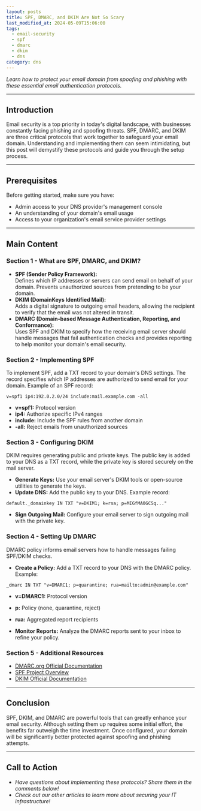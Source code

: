```yaml
---
layout: posts
title: SPF, DMARC, and DKIM Are Not So Scary
last_modified_at: 2024-05-09T15:06:00
tags:
  - email-security
  - spf
  - dmarc
  - dkim
  - dns
category: dns
---
```


_Learn how to protect your email domain from spoofing and phishing with these essential email authentication protocols._

---

## Introduction

Email security is a top priority in today's digital landscape, with businesses constantly facing phishing and spoofing threats. SPF, DMARC, and DKIM are three critical protocols that work together to safeguard your email domain. Understanding and implementing them can seem intimidating, but this post will demystify these protocols and guide you through the setup process.

---

## Prerequisites

Before getting started, make sure you have:

- Admin access to your DNS provider's management console
- An understanding of your domain's email usage
- Access to your organization's email service provider settings

---

## Main Content

### Section 1 - What are SPF, DMARC, and DKIM?

- **SPF (Sender Policy Framework):**  
  Defines which IP addresses or servers can send email on behalf of your domain. Prevents unauthorized sources from pretending to be your domain.
- **DKIM (DomainKeys Identified Mail):**  
  Adds a digital signature to outgoing email headers, allowing the recipient to verify that the email was not altered in transit.
- **DMARC (Domain-based Message Authentication, Reporting, and Conformance):**  
  Uses SPF and DKIM to specify how the receiving email server should handle messages that fail authentication checks and provides reporting to help monitor your domain's email security.

### Section 2 - Implementing SPF

To implement SPF, add a TXT record to your domain's DNS settings. The record specifies which IP addresses are authorized to send email for your domain. Example of an SPF record:

```
v=spf1 ip4:192.0.2.0/24 include:mail.example.com -all
```

- **v=spf1:** Protocol version
- **ip4:** Authorize specific IPv4 ranges
- **include:** Include the SPF rules from another domain
- **-all:** Reject emails from unauthorized sources

### Section 3 - Configuring DKIM

DKIM requires generating public and private keys. The public key is added to your DNS as a TXT record, while the private key is stored securely on the mail server.

- **Generate Keys:** Use your email server's DKIM tools or open-source utilities to generate the keys.
- **Update DNS:** Add the public key to your DNS. Example record:

```
default._domainkey IN TXT "v=DKIM1; k=rsa; p=MIGfMA0GCSq..."
```

- **Sign Outgoing Mail:** Configure your email server to sign outgoing mail with the private key.

### Section 4 - Setting Up DMARC

DMARC policy informs email servers how to handle messages failing SPF/DKIM checks.

- **Create a Policy:** Add a TXT record to your DNS with the DMARC policy. Example:

```
_dmarc IN TXT "v=DMARC1; p=quarantine; rua=mailto:admin@example.com"
```

- **v=DMARC1:** Protocol version
- **p:** Policy (none, quarantine, reject)
- **rua:** Aggregated report recipients

- **Monitor Reports:** Analyze the DMARC reports sent to your inbox to refine your policy.

### Section 5 - Additional Resources

- [DMARC.org Official Documentation](https://dmarc.org/)
- [SPF Project Overview](http://www.openspf.org/)
- [DKIM Official Documentation](https://dkim.org/)

---

## Conclusion

SPF, DKIM, and DMARC are powerful tools that can greatly enhance your email security. Although setting them up requires some initial effort, the benefits far outweigh the time investment. Once configured, your domain will be significantly better protected against spoofing and phishing attempts.

---

## Call to Action

- _Have questions about implementing these protocols? Share them in the comments below!_
- _Check out our other articles to learn more about securing your IT infrastructure!_
